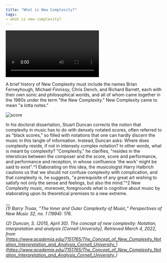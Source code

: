 ```yaml
---
title: "What is New Complexity?"
tags:
- what is new complexity?
---
```

![ferneyhough](notes/videos/ferneyhough.mp4)

A brief history of New Complexity must include the names Brian Ferneyhough, Michael Finnissy, Chris Dench, and Richard Barrett, each with their own sonic and philosophical worlds, and all of whom came together in the 1980s under the term "the New Complexity." New Complexity came to mean "a lotta notes." 

![score](https://sepulchralsimian.github.io/quartz/notes/images/score.jpeg)

In his doctoral dissertation, Stuart Duncan corrects the notion that complexity in music has to do with densely notated scores, often referred to as "black scores," so filled with notations that one can hardly discern the music in this tangle of information. Instead, Duncan asks: Where does complexity reside, if not in intensely complex notation? In other words, what is meant by complexity? "Complexity," he clarifies, "resides in the interstices between the composer and the score, score and performance, and performance and reception, in whose confluence 'the work' might be said to exist".^1 Elaborating on this idea, the musicologist Harry Halbrich cautions us that we should not confuse complexity with complication, and that complexity is, he suggests, "a prerequisite of any great art wishing to satisfy not only the sense and feelings, but also the mind."^2 New Complexity music, moreover, foregrounds what is cognitive about music by elaborating upon its theoretical premises to a new extreme.

__  
*(1) Barry Truax, “The Inner and Outer Complexity of Music,” Perspectives of New Music 32, no. 1 (1994): 176.*

*(2) Duncan, S. (2015, April 30). The concept of new complexity: Notation, interpretation and analysis [Cornell University]. Retrieved March 4, 2022, from [https://www.academia.edu/7151765/The_Concept_of_New_Complexity_Notation_Interpretation_and_Analysis_Cornell_University_](https://www.academia.edu/7151765/The_Concept_of_New_Complexity_Notation_Interpretation_and_Analysis_Cornell_University_)*


